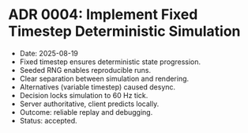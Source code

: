 # ADR 0004: Implement Fixed Timestep Deterministic Simulation
- Date: 2025-08-19
- Fixed timestep ensures deterministic state progression.
- Seeded RNG enables reproducible runs.
- Clear separation between simulation and rendering.
- Alternatives (variable timestep) caused desync.
- Decision locks simulation to 60 Hz tick.
- Server authoritative, client predicts locally.
- Outcome: reliable replay and debugging.
- Status: accepted.
